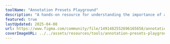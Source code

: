 ```yaml
---
toolName: "Annotation Presets Playground"
description: "A hands-on resource for understanding the importance of accessibility annotations and how to embed them directly into your design systems."
featured: true
lastUpdated: 2025-04-08
url: https://www.figma.com/community/file/1491482552696165658/annotations-presets-playground
coverImageURL: ../../assets/resources/tools/annotation-presets-playground.png
---
```


